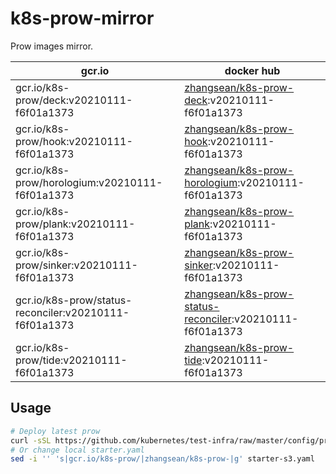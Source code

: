 # k8s-prow-mirror

Prow images mirror.

gcr.io | docker hub
---|---
gcr.io/k8s-prow/deck:v20210111-f6f01a1373 | [zhangsean/k8s-prow-deck](https://hub.docker.com/r/zhangsean/k8s-prow-deck):v20210111-f6f01a1373
gcr.io/k8s-prow/hook:v20210111-f6f01a1373 | [zhangsean/k8s-prow-hook](https://hub.docker.com/r/zhangsean/k8s-prow-hook):v20210111-f6f01a1373
gcr.io/k8s-prow/horologium:v20210111-f6f01a1373 | [zhangsean/k8s-prow-horologium](https://hub.docker.com/r/zhangsean/k8s-prow-horologium):v20210111-f6f01a1373
gcr.io/k8s-prow/plank:v20210111-f6f01a1373 | [zhangsean/k8s-prow-plank](https://hub.docker.com/r/zhangsean/k8s-prow-plank):v20210111-f6f01a1373
gcr.io/k8s-prow/sinker:v20210111-f6f01a1373 | [zhangsean/k8s-prow-sinker](https://hub.docker.com/r/zhangsean/k8s-prow-sinker):v20210111-f6f01a1373
gcr.io/k8s-prow/status-reconciler:v20210111-f6f01a1373 | [zhangsean/k8s-prow-status-reconciler](https://hub.docker.com/r/zhangsean/k8s-prow-status-reconciler):v20210111-f6f01a1373
gcr.io/k8s-prow/tide:v20210111-f6f01a1373 | [zhangsean/k8s-prow-tide](https://hub.docker.com/r/zhangsean/k8s-prow-tide):v20210111-f6f01a1373

## Usage

```bash
# Deploy latest prow
curl -sSL https://github.com/kubernetes/test-infra/raw/master/config/prow/cluster/starter-s3.yaml | sed 's|gcr.io/k8s-prow/|zhangsean/k8s-prow-|g' | kubectl apply -f -
# Or change local starter.yaml
sed -i '' 's|gcr.io/k8s-prow/|zhangsean/k8s-prow-|g' starter-s3.yaml
```
